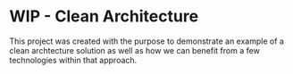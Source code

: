 # WIP - Clean Architecture
This project was created with the purpose to demonstrate an example of a clean archtecture solution as well as how we can benefit from a few technologies within that approach.
